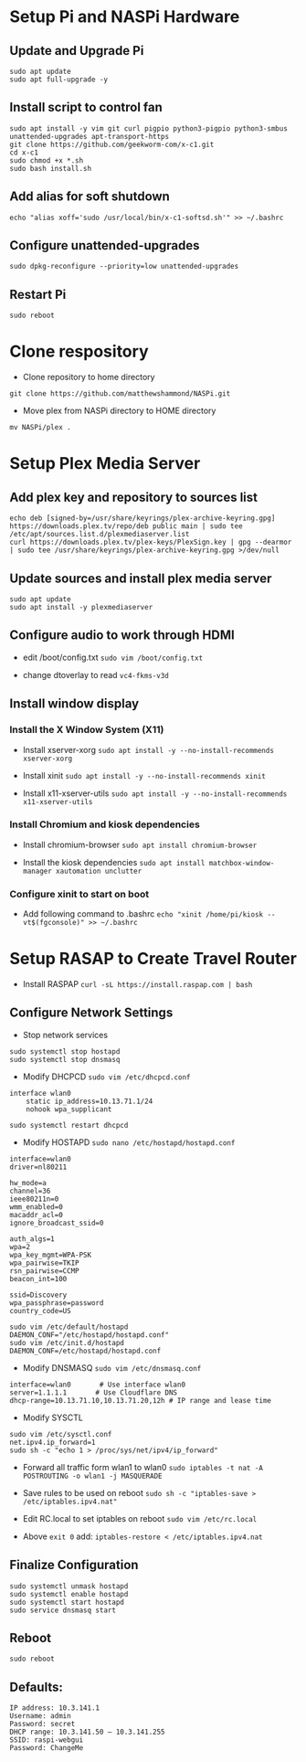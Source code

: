 # Setup Pi and NASPi Hardware
## Update and Upgrade Pi
```
sudo apt update
sudo apt full-upgrade -y
```
## Install script to control fan
```
sudo apt install -y vim git curl pigpio python3-pigpio python3-smbus unattended-upgrades apt-transport-https
git clone https://github.com/geekworm-com/x-c1.git 
cd x-c1
sudo chmod +x *.sh
sudo bash install.sh
```
## Add alias for soft shutdown
```
echo "alias xoff='sudo /usr/local/bin/x-c1-softsd.sh'" >> ~/.bashrc 
```
## Configure unattended-upgrades
```
sudo dpkg-reconfigure --priority=low unattended-upgrades
```
## Restart Pi
`sudo reboot`

# Clone respository
- Clone repository to home directory
```
git clone https://github.com/matthewshammond/NASPi.git
```

- Move plex from NASPi directory to HOME directory
```
mv NASPi/plex .
```

# Setup Plex Media Server
## Add plex key and repository to sources list
```
echo deb [signed-by=/usr/share/keyrings/plex-archive-keyring.gpg] https://downloads.plex.tv/repo/deb public main | sudo tee /etc/apt/sources.list.d/plexmediaserver.list
curl https://downloads.plex.tv/plex-keys/PlexSign.key | gpg --dearmor | sudo tee /usr/share/keyrings/plex-archive-keyring.gpg >/dev/null
```

## Update sources and install plex media server
```
sudo apt update
sudo apt install -y plexmediaserver
```

## Configure audio to work through HDMI
- edit /boot/config.txt
`sudo vim /boot/config.txt`

- change dtoverlay to read
`vc4-fkms-v3d`

## Install window display
### Install the X Window System (X11)
- Install xserver-xorg 
`sudo apt install -y --no-install-recommends xserver-xorg`

- Install xinit
`sudo apt install -y --no-install-recommends xinit`

- Install x11-xserver-utils 
`sudo apt install -y --no-install-recommends x11-xserver-utils`

### Install Chromium and kiosk dependencies
- Install chromium-browser
`sudo apt install chromium-browser`

- Install the kiosk dependencies
`sudo apt install matchbox-window-manager xautomation unclutter`

### Configure xinit to start on boot
- Add following command to .bashrc
`echo "xinit /home/pi/kiosk -- vt$(fgconsole)" >> ~/.bashrc`



# Setup RASAP to Create Travel Router
- Install RASPAP
`curl -sL https://install.raspap.com | bash`

## Configure Network Settings
- Stop network services
```
sudo systemctl stop hostapd
sudo systemctl stop dnsmasq
```

- Modify DHCPCD
`sudo vim /etc/dhcpcd.conf`
```
interface wlan0
    static ip_address=10.13.71.1/24
    nohook wpa_supplicant
```
`sudo systemctl restart dhcpcd`

- Modify HOSTAPD
`sudo nano /etc/hostapd/hostapd.conf`
```
interface=wlan0
driver=nl80211

hw_mode=a
channel=36
ieee80211n=0
wmm_enabled=0
macaddr_acl=0
ignore_broadcast_ssid=0

auth_algs=1
wpa=2
wpa_key_mgmt=WPA-PSK
wpa_pairwise=TKIP
rsn_pairwise=CCMP
beacon_int=100

ssid=Discovery
wpa_passphrase=password
country_code=US
```

```
sudo vim /etc/default/hostapd
DAEMON_CONF="/etc/hostapd/hostapd.conf"
sudo vim /etc/init.d/hostapd
DAEMON_CONF=/etc/hostapd/hostapd.conf
```

- Modify DNSMASQ
`sudo vim /etc/dnsmasq.conf`
```
interface=wlan0       # Use interface wlan0
server=1.1.1.1       # Use Cloudflare DNS
dhcp-range=10.13.71.10,10.13.71.20,12h # IP range and lease time
```

- Modify SYSCTL
```
sudo vim /etc/sysctl.conf
net.ipv4.ip_forward=1
sudo sh -c "echo 1 > /proc/sys/net/ipv4/ip_forward"
```

- Forward all traffic form wlan1 to wlan0
```sudo iptables -t nat -A POSTROUTING -o wlan1 -j MASQUERADE```

- Save rules to be used on reboot
```sudo sh -c "iptables-save > /etc/iptables.ipv4.nat"```

- Edit RC.local to set iptables on reboot
```sudo vim /etc/rc.local```
- Above `exit 0` add:
```iptables-restore < /etc/iptables.ipv4.nat```

## Finalize Configuration
```
sudo systemctl unmask hostapd
sudo systemctl enable hostapd
sudo systemctl start hostapd
sudo service dnsmasq start
```

## Reboot
`sudo reboot`

## Defaults:
```
IP address: 10.3.141.1
Username: admin
Password: secret
DHCP range: 10.3.141.50 — 10.3.141.255
SSID: raspi-webgui
Password: ChangeMe
```
